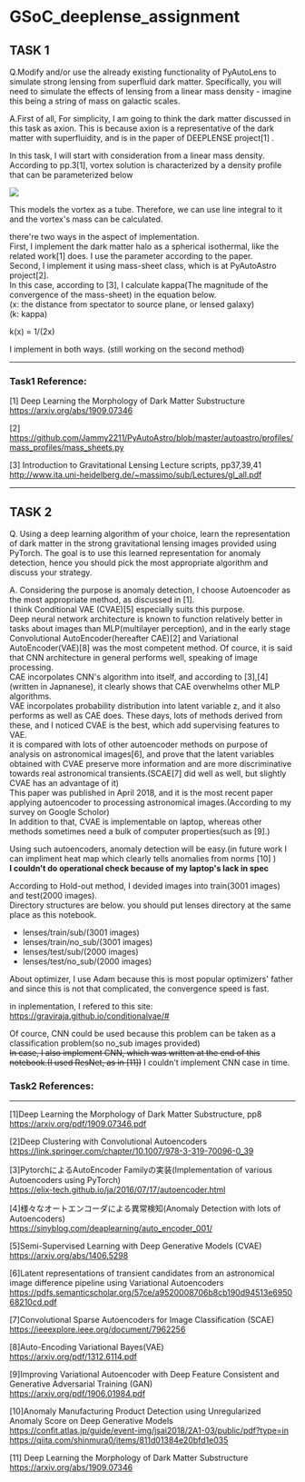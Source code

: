# GSoC_deeplense_assignment


## TASK 1
Q.Modify and/or use the already existing functionality of PyAutoLens to simulate strong lensing from superfluid dark matter. Specifically, you will need to simulate the effects of lensing from a linear mass density - imagine this being a string of mass on galactic scales.

A.First of all, For simplicity, I am going to think the dark matter discussed in this task as axion. This is because axion is a representative of the dark matter with superfluidity, and is in the paper of DEEPLENSE project[1] .

In this task,
I will start with consideration from a linear mass density.  
According to pp.3[1], vortex solution is characterized by a density profile that can be parameterized below

![](https://user-images.githubusercontent.com/39507181/77626407-ac967b80-6f88-11ea-8aa7-3bdfe15afcd2.png)

This models the vortex as a tube. Therefore, we can use line integral to it and the vortex's mass can be calculated.

there're two ways in the aspect of implementation.  
First, I implement the dark matter halo as a spherical isothermal, like the related work[1] does. I use the parameter according to the paper.  
Second, I implement it using mass-sheet class, which is at PyAutoAstro project[2].  
In this case, according to [3], I calculate kappa(The magnitude of the convergence of the mass-sheet) in the equation below.   
(x: the distance from spectator to source plane, or lensed galaxy)  
(k: kappa)  
  
k(x) = 1/(2x)  
  
I implement in both ways. (still working on the second method)
  
 ------ 
 
### Task1 Reference:  
   
 [1] Deep Learning the Morphology of Dark Matter Substructure
 https://arxiv.org/abs/1909.07346
 
 [2] https://github.com/Jammy2211/PyAutoAstro/blob/master/autoastro/profiles/mass_profiles/mass_sheets.py
   
 [3] Introduction to Gravitational Lensing Lecture scripts, pp37,39,41
 http://www.ita.uni-heidelberg.de/~massimo/sub/Lectures/gl_all.pdf
 
 ------
 
 
## TASK 2

Q. Using a deep learning algorithm of your choice, learn the representation of dark matter in the strong gravitational lensing images provided using PyTorch.
The goal is to use this learned representation for anomaly detection, hence you should pick the most appropriate algorithm and discuss your strategy.   
   
A. Considering the purpose is anomaly detection, I choose Autoencoder as the most appropriate method, as discussed in [1].  
I think Conditional VAE (CVAE)[5] especially suits this purpose.   
Deep neural network architecture is known to function relatively better in tasks about images than MLP(multilayer perception), and in the early stage Convolutional AutoEncoder(hereafter CAE)[2] and Variational AutoEncoder(VAE)[8] was the most competent method.
Of cource, it is said that CNN architecture in general performs well, speaking of image processing.  
CAE incorpolates CNN's algorithm into itself, and according to [3],[4] (written in Japnanese), it clearly shows that CAE overwhelms other MLP algorithms.   
VAE incorpolates probability distribution into latent variable z, and it also performs as well as CAE does.
These days, lots of methods derived from these, and I noticed CVAE is the best, which add supervising features to VAE.  
it is compared with lots of other autoencoder methods on purpose of analysis on astronomical images[6], and prove that the latent variables obtained with CVAE preserve more information and are more discriminative towards real astronomical transients.(SCAE[7] did well as well, but slightly CVAE has an advantage of it)    
This paper was published in April 2018, and it is the most recent paper applying autoencoder to processing astronomical images.(According to my survey on Google Scholor)  
In addition to that, CVAE is implementable on laptop, whereas other methods sometimes need a bulk of computer properties(such as [9].)  
  
Using such autoencoders, anomaly detection will be easy.(in future work I can impliment heat map which clearly tells anomalies from norms [10] )  
__I couldn't do operational check because of my laptop's lack in spec__
  
According to Hold-out method, I devided images into train(3001 images) and test(2000 images).   
Directory structures are below. you should put lenses directory at the same place as this notebook.   
- lenses/train/sub/(3001 images)
- lenses/train/no_sub/(3001 images)
- lenses/test/sub/(2000 images)
- lenses/test/no_sub/(2000 images)
  
About optimizer, I use Adam because this is most popular optimizers' father and since this is not that complicated, the convergence speed is fast.  
  
in inplementation, I refered to this site:   
https://graviraja.github.io/conditionalvae/#  
  
  
  
Of cource, CNN could be used because this problem can be taken as a classification problem(so no_sub images provided)  
~~In case, I also implement CNN, which was written at the end of this notebook.(I used ResNet, as in [11])~~
I couldn't implement CNN case in time.  
  
  
### Task2 References:  
  
----  
  
[1]Deep Learning the Morphology of Dark Matter Substructure, pp8  
https://arxiv.org/pdf/1909.07346.pdf

[2]Deep Clustering with Convolutional Autoencoders  
https://link.springer.com/chapter/10.1007/978-3-319-70096-0_39

[3]PytorchによるAutoEncoder Familyの実装(Implementation of various Autoencoders using PyTorch)  
https://elix-tech.github.io/ja/2016/07/17/autoencoder.html

[4]様々なオートエンコーダによる異常検知(Anomaly Detection with lots of Autoencoders)  
https://sinyblog.com/deaplearning/auto_encoder_001/

[5]Semi-Supervised Learning with Deep Generative Models (CVAE)  
https://arxiv.org/abs/1406.5298

[6]Latent representations of transient candidates from an astronomical image difference pipeline using Variational Autoencoders  
https://pdfs.semanticscholar.org/57ce/a9520008706b8cb190d94513e695068210cd.pdf

[7]Convolutional Sparse Autoencoders for Image Classification (SCAE)  
https://ieeexplore.ieee.org/document/7962256

[8]Auto-Encoding Variational Bayes(VAE)  
https://arxiv.org/pdf/1312.6114.pdf

[9]Improving Variational Autoencoder with Deep Feature Consistent and Generative Adversarial Training (GAN)  
https://arxiv.org/pdf/1906.01984.pdf

[10]Anomaly Manufacturing Product Detection using Unregularized Anomaly Score on Deep Generative Models  
https://confit.atlas.jp/guide/event-img/jsai2018/2A1-03/public/pdf?type=in  
https://qiita.com/shinmura0/items/811d01384e20bfd1e035

[11] Deep Learning the Morphology of Dark Matter Substructure https://arxiv.org/abs/1909.07346
  
  
